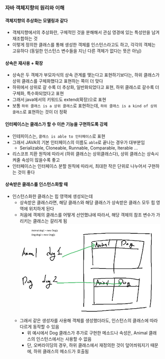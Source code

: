 ### 자바 객체지향의 원리와 이해
#### 객체지향의 추상화는 모델링과 같다
- 객체지향에서의 추상화란, 구체적인 것을 분해해서 관심 영경에 있는 특성만을 남겨 재조합하는 것
- 이렇게 정의한 클래스를 통해 생성한 객체를 인스턴스라고도 하고, 각각의 객체는 고유하다 (동일한 인스턴스 변수들을 지닌 다른 객체가 없다는 뜻은 아님)
#### 상속은 재사용 + 확장
- 상속은 두 객체가 부모자식의 상속 관계를 맺는다고 표현하기보다는, 하위 클래스가 상위 클래스를 구체화했다고 표현하는 쪽이 더 맞다
- 하위에서 상위로 갈 수록 더 추상화, 일반화되었다고 표현, 하위 클래스로 갈수록 더 구체화, 특수화되었다고 표현
- 그래서 java에서의 키워드도 extend(확장)으로 표현
- 보통 `하위 클래스 is a 상위 클래스`로 표현하는데, `하위 클래스 is a kind of 상위 클래스`로 표현하는 것이 더 정확

#### 인터페이스는 클래스가 할 수 이쓴 기능을 구현하도록 강제
- 인테피이스는, `클래스 is able to 인터페이스`로 표현
- 그래서 JAVA의 기본 인터페이스의 이름도 `able`로 끝나는 경우가 대부분임
  - Serializable, Cloneable, Runnable, Comparable, Iterable ...
- 리스코프 치환 원칙에 따라서 (하위 클래스는 상위클래스다), 상위 클래스는 상속시켜줄 속성이 많을수록 좋고
- 인터페이스는 인터페이스 분할 원칙에 따라서, 최대한 작은 단위로 나누어서 구현하는 것이 좋다

#### 상속받은 클래스를 인스턴스화할 때
- 인스턴스화한 클래스는 힙 영역에 생성되는데
  - 상속받은 클래스라면, 해당 클래스와 해당 클래스가 상속받은 클래스 모두 힙 영역에 위치하게 된다
  - 처음에 객체의 클래스를 어떻게 선언했냐에 따라서, 해당 객체의 참조 변수가 가리키는 클래스는 갈리게 됨  
![](../../image/53.png)
  - 그래서 같은 생성자를 사용해 객체를 생성했더라도, 인스턴스의 클래스에 따라 다르게 동작할 수 있음
    - 위 예시에서 Dog 클래스가 추가로 구현한 메소드나 속성은, Animal 클래스의 인스턴스에서는 사용할 수 없음
    - 단, 오버라이딩의 경우, 하위 클래스에서 재정의한 것이 덮어씌워지기 때문에, 하위 클래스의 메소드가 호출됨


